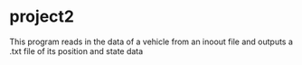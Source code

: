 # project2

This program reads in the data of a vehicle from an inoout file and outputs a .txt file of its position and state data
